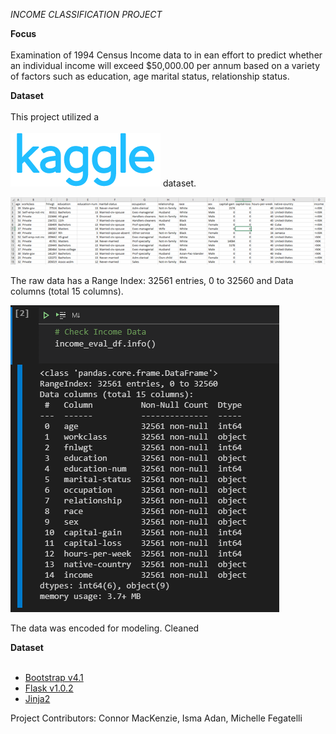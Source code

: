 *INCOME CLASSIFICATION PROJECT*



**Focus** <br><br>
Examination of 1994 Census Income data to in ean effort to predict whether an individual income will exceed $50,000.00 per annum based on a variety of factors such as education, age marital status, relationship status.  

**Dataset** <br><br>
This project utilized a <br><br>![](images/Kaggle.png) 
dataset.  <br>  

![](images/csv.raw.png)

The raw data has a Range Index: 32561 entries, 0 to 32560 and Data columns (total 15 columns). 

![](images/data.info.png)

The data was encoded for modeling.  Cleaned  


**Dataset** <br><br>

- [Bootstrap v4.1](https://getbootstrap.com/docs/4.1/getting-started/introduction/)
- [Flask v1.0.2](http://flask.pocoo.org/)
- [Jinja2](http://jinja.pocoo.org/docs/2.10/)
































Project Contributors: Connor MacKenzie, Isma Adan, Michelle Fegatelli